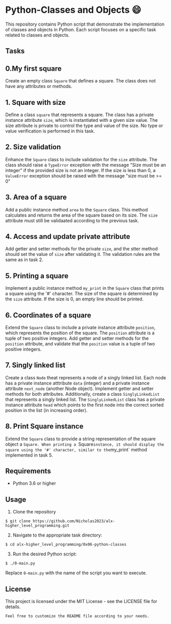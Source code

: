 # Python-Classes and Objects :smile:

This repository contains Python script that demonstrate the implementation of classes and objects in Python. Each script focuses on a specific task related to classes and objects.

## Tasks

## 0.My first square

Create an empty class `Square` that defines a square. The class does not have any attributes or methods.

## 1. Square with size

Define a class `square` that represents a square. The class has a private instance attribute `size`, which is instantiated with a given size value. The size attribute is private to control the type and value of the size. No type or value verification is performed in this task.

## 2. Size validation

Enhance the `Square` class to include validation for the `size` attribute. The class should raise a `TypeError` exception with the message "Size must be an integer" if the provided size is not an integer. If the size is less than 0, a `ValueError` exception should be raised with the message "size must be >= 0"

## 3. Area of a square

Add a public instance method `area` to the `Square` class. This method calculates and returns the area of the square based on its size. The `size` attribute must still be validaated according to the previous task.

## 4. Access and update private attribute

Add getter and setter methods for the private `size`, and the stter method should set the value of `size` after validating it. The validation rules are the same as in task 2.

## 5. Printing a square

Implement a public instance method `my_print` in the `Square` class that prints a square using the '#' character. The size of the square is determined by the `size` attribute. If the size is 0, an empty line should be printed.

## 6. Coordinates of a square

Extend the `Square` class to include a private instance attribute `position`, which represents the position of the square. The `position` attribute is a tuple of two positive integers. Add getter and setter methods for the `position` attribute, and validate that the `position` value is a tuple of two positive integers.

## 7. Singly linked list

Create a class `Node` theat represents a node of a singly linked list. Each node has a private instance atttribute `data` (integer) and a private instance attribute `next_node` (another Node object). Implement getter and setter methods for both attributes. Additionally, create a class `SinglyLinkedList` that represents a singly linked list. The `SinglyLinkedList` class has a private instance attribute `head` which points to the first node into the correct sorted position in the list (in increasing order).

## 8. Print Square instance

Extend the `Square` class to provide a string representation of the square object a `Square. When printing a `Square` instance, it should display the square using the '#' character, similar to the `my_print` method implemented in task 5.

## Requirements

* Python 3.6 or higher

## Usage

1. Clone the repository
```
$ git clone https://github.com/Nicholas2023/alx-higher_level_programming.git
```

2. Navigate to the appropriate task directory:
```
$ cd alx-higher_level_programming/0x06-python-classes
```

3. Run the desired Python script:
```
$ ./0-main.py
```

Replace `0-main.py` with the name of the script you want to execute.

## License

This project is licensed under the MIT License - see the LICENSE file for details.

```
Feel free to customize the README file according to your needs.
```
